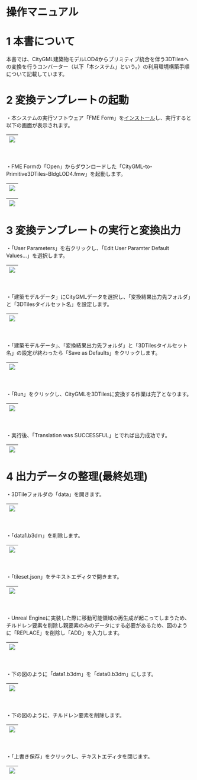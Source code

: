 # 操作マニュアル

# 1 本書について

本書では、CityGML建築物モデルLOD4からプリミティブ統合を伴う3DTilesへの変換を行うコンバーター（以下「本システム」という。）の利用環境構築手順について記載しています。

# 2 変換テンプレートの起動

・本システムの実行ソフトウェア「FME Form」を[インストール](https://fme.safe.com/downloads/#official)し、実行すると以下の画面が表示されます。

|![](../resources/userMan/tutorial_000.png)|
|:-:|

<br>
<br>
・FME Formの「Open」からダウンロードした「CityGML-to-Primitive3DTiles-BldgLOD4.fmw」を起動します。

|![](../resources/userMan/tutorial_001.png)|
|:-:|

|![](../resources/userMan/tutorial_001-2.png)|
|:-:|

# 3 変換テンプレートの実行と変換出力

・「User Parameters」を右クリックし、「Edit User Paramter Default Values…」を選択します。

|![](../resources/userMan/tutorial_002.png)|
|:-:|

<br>
<br>
・「建築モデルデータ」にCityGMLデータを選択し、「変換結果出力先フォルダ」と「3DTilesタイルセット名」を設定します。

|![](../resources/userMan/tutorial_003.png)|
|:-:|

<br>
<br>
・「建築モデルデータ」、「変換結果出力先フォルダ」と「3DTilesタイルセット名」の設定が終わったら「Save as Defaults」をクリックします。

|![](../resources/userMan/tutorial_004.png)|
|:-:|

<br>
<br>
・「Run」をクリックし、CityGMLを3DTilesに変換する作業は完了となります。

|![](../resources/userMan/tutorial_006.png)|
|:-:|

<br>
<br>
・実行後、「Translation was SUCCESSFUL」とでれば出力成功です。

|![](../resources/userMan/tutorial_006-7.png)|
|:-:|

# 4 出力データの整理(最終処理)

・3DTileフォルダの「data」を開きます。

|![](../resources/userMan/tutorial_007.png)|
|:-:|

<br>
<br>
・「data1.b3dm」を削除します。

|![](../resources/userMan/tutorial_008.png)|
|:-:|

<br>
<br>
・「tileset.json」をテキストエディタで開きます。

|![](../resources/userMan/tutorial_009.png)|
|:-:|

<br>
<br>
・Unreal Engineに実装した際に移動可能領域の再生成が起こってしまうため、チルドレン要素を削除し親要素のみのデータにする必要があるため、図のように「REPLACE」を削除し「ADD」を入力します。

|![](../resources/userMan/tutorial_010.png)|
|:-:|

<br>
<br>
・下の図のように「data1.b3dm」を「data0.b3dm」にします。

|![](../resources/userMan/tutorial_011.png)|
|:-:|

<br>
<br>
・下の図のように、チルドレン要素を削除します。

|![](../resources/userMan/tutorial_012.png)|
|:-:|

<br>
<br>
・「上書き保存」をクリックし、テキストエディタを閉じます。

|![](../resources/userMan/tutorial_013.png)|
|:-:|

<br>
<br>